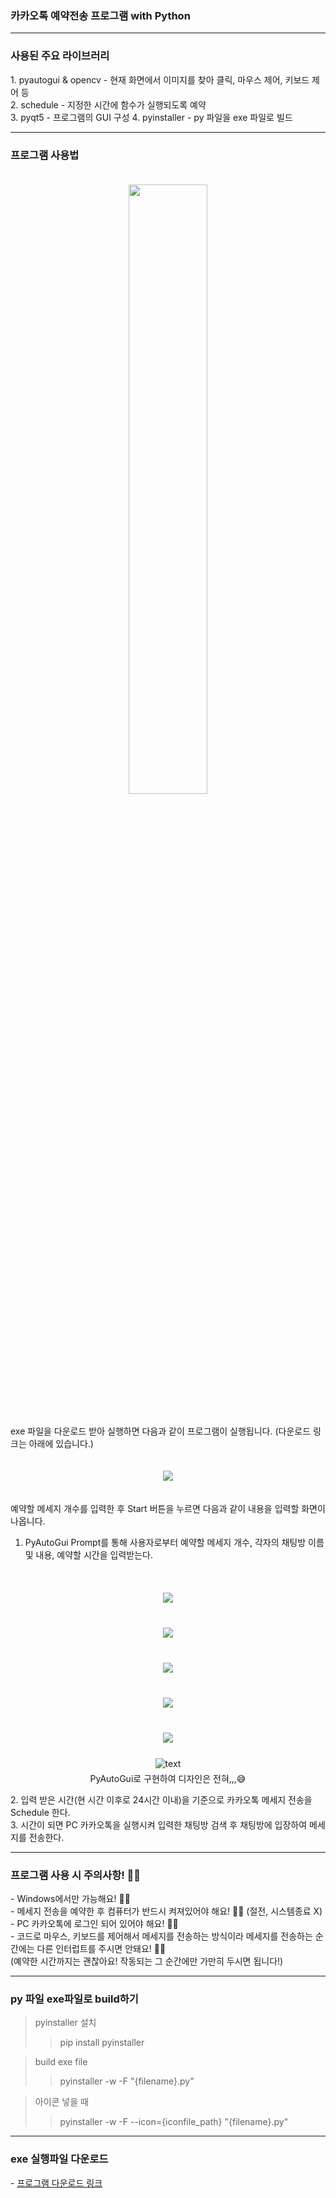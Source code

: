 <H3>카카오톡 예약전송 프로그램 with Python</H3>

***

<H3>사용된 주요 라이브러리</H3>
1. pyautogui & opencv - 현재 화면에서 이미지를 찾아 클릭, 마우스 제어, 키보드 제어 등<br>
2. schedule - 지정한 시간에 함수가 실행되도록 예약<br>
3. pyqt5 - 프로그램의 GUI 구성
4. pyinstaller - py 파일을 exe 파일로 빌드

***

<H3>프로그램 사용법</H3>
<p align="center">
  <img src="https://img1.daumcdn.net/thumb/R1280x0/?scode=mtistory2&fname=https%3A%2F%2Fblog.kakaocdn.net%2Fdn%2FbTkZi1%2Fbtrs3VJKR73%2FfzeA2kBWlZ7mVVrT7LVdXK%2Fimg.png" style="margin:20px auto" width="50%">  
</p>
<p>exe 파일을 다운로드 받아 실행하면 다음과 같이 프로그램이 실행됩니다. (다운로드 링크는 아래에 있습니다.)</p>
<p align="center">
  <img src="https://img1.daumcdn.net/thumb/R1280x0/?scode=mtistory2&fname=https%3A%2F%2Fblog.kakaocdn.net%2Fdn%2FAA7Xc%2Fbtrs2EIAGEq%2FkpyvPCc7LoixMS1fmCYhQK%2Fimg.png" style="margin:20px auto">
</p>
예약할 메세지 개수를 입력한 후 Start 버튼을 누르면 다음과 같이 내용을 입력할 화면이 나옵니다.

1. PyAutoGui Prompt를 통해 사용자로부터 예약할 메세지 개수, 각자의 채팅방 이름 및 내용, 예약할 시간을 입력받는다. <br><br>
<p align="center">
  <img src="https://images.velog.io/images/wadekang/post/a8d133f3-f88a-40b6-b7c5-4b04208dd4d0/%EB%A9%94%EC%84%B8%EC%A7%80%EA%B0%9C%EC%88%98.png" style="margin:20px auto"><br>
  <img src="https://images.velog.io/images/wadekang/post/11077137-905c-4270-8ca8-b3ecb3292cdc/%EC%B1%84%ED%8C%85%EB%B0%A9%20%EC%9D%B4%EB%A6%84.png" style="margin:20px auto"><br>
  <img src="https://images.velog.io/images/wadekang/post/ac800c8d-c7e1-4d1a-ba6f-1bef5e15dbc5/%EB%82%B4%EC%9A%A9.png" style="margin:20px auto"><br>
  <img src="https://images.velog.io/images/wadekang/post/9b2fc71d-0cfc-4649-bd69-21b0ce42e800/%EC%8B%9C%EA%B0%84%EC%9E%85%EB%A0%A5.png" style="margin:20px auto"><br>
  <img src="https://images.velog.io/images/wadekang/post/a894cff6-7b57-4954-83f9-8d84ecd62051/%EC%A2%85%EB%A3%8C.png" style="margin:20px auto"><br>
  <img src="https://images.velog.io/images/wadekang/post/bd349776-bba4-47cb-b548-72e1b1f2fc7e/%EC%99%84%EB%A3%8C.png" alt="text" width="number" style="margin:5px auto" /><br>PyAutoGui로 구현하여 디자인은 전혀,,,😅
</p>
2. 입력 받은 시간(현 시간 이후로 24시간 이내)을 기준으로 카카오톡 메세지 전송을 Schedule 한다.<br>
3. 시간이 되면 PC 카카오톡을 실행시켜 입력한 채팅방 검색 후 채팅방에 입장하여 메세지를 전송한다. 

***

<H3>프로그램 사용 시 주의사항! 🙆‍♂️</H3>
- Windows에서만 가능해요! 🙆‍♂️<br>
- 메세지 전송을 예약한 후 컴퓨터가 반드시 켜져있어야 해요! 🙆‍♂️ (절전, 시스템종료 X)<br>
- PC 카카오톡에 로그인 되어 있어야 해요! 🙆‍♂️<br>
- 코드로 마우스, 키보드를 제어해서 메세지를 전송하는 방식이라 메세지를 전송하는 순간에는 다른 인터럽트를 주시면 안돼요! 🙅‍♂️<br> (예약한 시간까지는 괜찮아요! 작동되는 그 순간에만 가만히 두시면 됩니다!)<br>

***
<H3>py 파일 exe파일로 build하기</H3>

> pyinstaller 설치
>> pip install pyinstaller

> build exe file
>> pyinstaller -w -F "{filename}.py"

> 아이콘 넣을 때
>> pyinstaller -w -F --icon={iconfile_path} "{filename}.py"


***
<H3>exe 실행파일 다운로드</H3>
- <a href="https://drive.google.com/file/d/1-P8NltULUfMU5JBZZ40Gw5uz1HyWG-qp/view?usp=sharing" target="_blank">프로그램 다운로드 링크</a>
